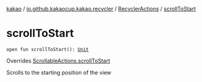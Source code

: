 [kakao](../../index.md) / [io.github.kakaocup.kakao.recycler](../index.md) / [RecyclerActions](index.md) / [scrollToStart](./scroll-to-start.md)

# scrollToStart

`open fun scrollToStart(): `[`Unit`](https://kotlinlang.org/api/latest/jvm/stdlib/kotlin/-unit/index.html)

Overrides [ScrollableActions.scrollToStart](../../io.github.kakaocup.kakao.common.actions/-scrollable-actions/scroll-to-start.md)

Scrolls to the starting position of the view

